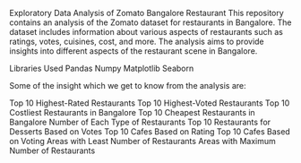 Exploratory Data Analysis of Zomato Bangalore Restaurant
This repository contains an analysis of the Zomato dataset for restaurants in Bangalore. The dataset includes information about various aspects of restaurants such as ratings, votes, cuisines, cost, and more. The analysis aims to provide insights into different aspects of the restaurant scene in Bangalore.

Libraries Used
Pandas
Numpy
Matplotlib
Seaborn

Some of the insight which we get to know from the analysis are:

Top 10 Highest-Rated Restaurants
Top 10 Highest-Voted Restaurants
Top 10 Costliest Restaurants in Bangalore
Top 10 Cheapest Restaurants in Bangalore
Number of Each Type of Restaurants
Top 10 Restaurants for Desserts Based on Votes
Top 10 Cafes Based on Rating
Top 10 Cafes Based on Voting
Areas with Least Number of Restaurants
Areas with Maximum Number of Restaurants
